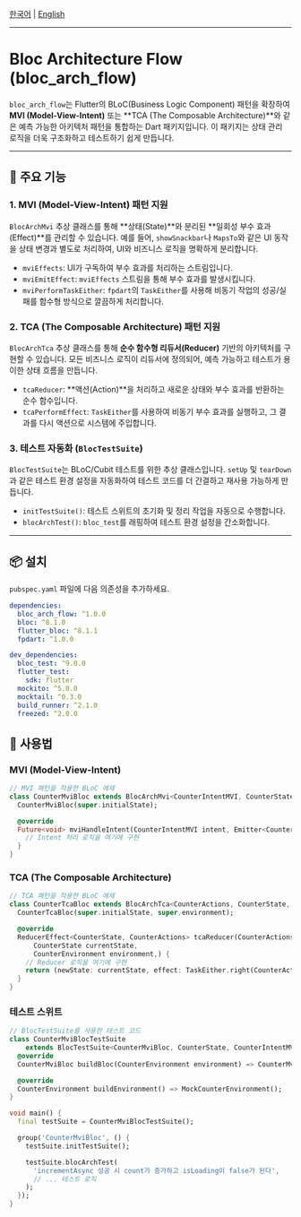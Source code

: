 [한국어](README-ko.md) | [English](README.md)

---

# Bloc Architecture Flow (bloc_arch_flow)

`bloc_arch_flow`는 Flutter의 BLoC(Business Logic Component) 패턴을 확장하여 **MVI (Model-View-Intent)** 또는 **TCA (The Composable
Architecture)**와 같은 예측 가능한 아키텍처 패턴을 통합하는 Dart 패키지입니다. 이 패키지는 상태 관리 로직을 더욱 구조화하고 테스트하기 쉽게 만듭니다.

---

## 🚀 주요 기능

### 1. MVI (Model-View-Intent) 패턴 지원

`BlocArchMvi` 추상 클래스를 통해 **상태(State)**와 분리된 **일회성 부수 효과(Effect)**를 관리할 수 있습니다. 예를 들어, `showSnackbar`나 `MapsTo`와 같은 UI
동작을 상태 변경과 별도로 처리하여, UI와 비즈니스 로직을 명확하게 분리합니다.

* `mviEffects`: UI가 구독하여 부수 효과를 처리하는 스트림입니다.
* `mviEmitEffect`: `mviEffects` 스트림을 통해 부수 효과를 발생시킵니다.
* `mviPerformTaskEither`: `fpdart`의 `TaskEither`를 사용해 비동기 작업의 성공/실패를 함수형 방식으로 깔끔하게 처리합니다.

### 2. TCA (The Composable Architecture) 패턴 지원

`BlocArchTca` 추상 클래스를 통해 **순수 함수형 리듀서(Reducer)** 기반의 아키텍처를 구현할 수 있습니다. 모든 비즈니스 로직이 리듀서에 정의되어, 예측 가능하고 테스트가 용이한 상태 흐름을
만듭니다.

* `tcaReducer`: **액션(Action)**을 처리하고 새로운 상태와 부수 효과를 반환하는 순수 함수입니다.
* `tcaPerformEffect`: `TaskEither`를 사용하여 비동기 부수 효과를 실행하고, 그 결과를 다시 액션으로 시스템에 주입합니다.

### 3. 테스트 자동화 (`BlocTestSuite`)

`BlocTestSuite`는 BLoC/Cubit 테스트를 위한 추상 클래스입니다. `setUp` 및 `tearDown`과 같은 테스트 환경 설정을 자동화하여 테스트 코드를 더 간결하고 재사용 가능하게 만듭니다.

* `initTestSuite()`: 테스트 스위트의 초기화 및 정리 작업을 자동으로 수행합니다.
* `blocArchTest()`: `bloc_test`를 래핑하여 테스트 환경 설정을 간소화합니다.

---

## 📦 설치

`pubspec.yaml` 파일에 다음 의존성을 추가하세요.

```yaml
dependencies:
  bloc_arch_flow: ^1.0.0
  bloc: ^8.1.0
  flutter_bloc: ^8.1.1
  fpdart: ^1.0.0

dev_dependencies:
  bloc_test: ^9.0.0
  flutter_test:
    sdk: flutter
  mockito: ^5.0.0
  mocktail: ^0.3.0
  build_runner: ^2.1.0
  freezed: ^2.0.0
```

## 📖 사용법

### MVI (Model-View-Intent)

```dart
// MVI 패턴을 적용한 BLoC 예제
class CounterMviBloc extends BlocArchMvi<CounterIntentMVI, CounterState, CounterEffect> {
  CounterMviBloc(super.initialState);

  @override
  Future<void> mviHandleIntent(CounterIntentMVI intent, Emitter<CounterState> stateEmitter) {
    // Intent 처리 로직을 여기에 구현
  }
}
```

### TCA (The Composable Architecture)

```dart
// TCA 패턴을 적용한 BLoC 예제
class CounterTcaBloc extends BlocArchTca<CounterActions, CounterState, CounterEnvironment> {
  CounterTcaBloc(super.initialState, super.environment);

  @override
  ReducerEffect<CounterState, CounterActions> tcaReducer(CounterActions action,
      CounterState currentState,
      CounterEnvironment environment,) {
    // Reducer 로직을 여기에 구현
    return (newState: currentState, effect: TaskEither.right(CounterActions.none()));
  }
}
```

### 테스트 스위트

```dart
// BlocTestSuite를 사용한 테스트 코드
class CounterMviBlocTestSuite
    extends BlocTestSuite<CounterMviBloc, CounterState, CounterIntentMVI, CounterEnvironment> {
  @override
  CounterMviBloc buildBloc(CounterEnvironment environment) => CounterMviBloc(environment);

  @override
  CounterEnvironment buildEnvironment() => MockCounterEnvironment();
}

void main() {
  final testSuite = CounterMviBlocTestSuite();

  group('CounterMviBloc', () {
    testSuite.initTestSuite();

    testSuite.blocArchTest(
      'incrementAsync 성공 시 count가 증가하고 isLoading이 false가 된다',
      // ... 테스트 로직
    );
  });
}
```
